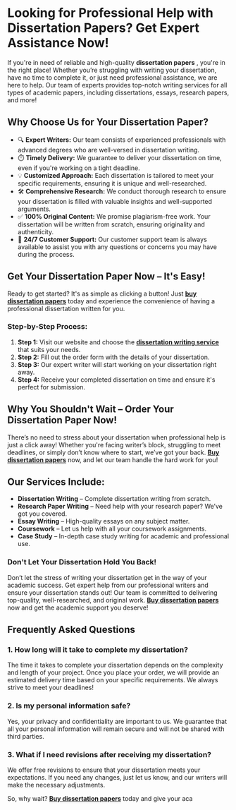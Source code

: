 # Looking for Professional Help with Dissertation Papers? Get Expert Assistance Now!

If you're in need of reliable and high-quality **dissertation papers** , you're in the right place! Whether you’re struggling with writing your dissertation, have no time to complete it, or just need professional assistance, we are here to help. Our team of experts provides top-notch writing services for all types of academic papers, including dissertations, essays, research papers, and more!

## Why Choose Us for Your Dissertation Paper?

- 🔍 **Expert Writers:** Our team consists of experienced professionals with advanced degrees who are well-versed in dissertation writing.
- ⏱️ **Timely Delivery:** We guarantee to deliver your dissertation on time, even if you're working on a tight deadline.
- 💡 **Customized Approach:** Each dissertation is tailored to meet your specific requirements, ensuring it is unique and well-researched.
- 🛠️ **Comprehensive Research:** We conduct thorough research to ensure your dissertation is filled with valuable insights and well-supported arguments.
- ✅ **100% Original Content:** We promise plagiarism-free work. Your dissertation will be written from scratch, ensuring originality and authenticity.
- 💬 **24/7 Customer Support:** Our customer support team is always available to assist you with any questions or concerns you may have during the process.

## Get Your Dissertation Paper Now – It's Easy!

Ready to get started? It's as simple as clicking a button! Just [**buy dissertation papers**](https://tinyurl.com/topessay?keyword=buy+dissertation+papers) today and experience the convenience of having a professional dissertation written for you.

### Step-by-Step Process:

1. **Step 1:** Visit our website and choose the [**dissertation writing service**](https://tinyurl.com/topessay?keyword=buy+dissertation+papers) that suits your needs.
2. **Step 2:** Fill out the order form with the details of your dissertation.
3. **Step 3:** Our expert writer will start working on your dissertation right away.
4. **Step 4:** Receive your completed dissertation on time and ensure it's perfect for submission.

## Why You Shouldn't Wait – Order Your Dissertation Paper Now!

There’s no need to stress about your dissertation when professional help is just a click away! Whether you're facing writer’s block, struggling to meet deadlines, or simply don’t know where to start, we’ve got your back. [**Buy dissertation papers**](https://tinyurl.com/topessay?keyword=buy+dissertation+papers) now, and let our team handle the hard work for you!

## Our Services Include:

- **Dissertation Writing** – Complete dissertation writing from scratch.
- **Research Paper Writing** – Need help with your research paper? We’ve got you covered.
- **Essay Writing** – High-quality essays on any subject matter.
- **Coursework** – Let us help with all your coursework assignments.
- **Case Study** – In-depth case study writing for academic and professional use.

### Don't Let Your Dissertation Hold You Back!

Don’t let the stress of writing your dissertation get in the way of your academic success. Get expert help from our professional writers and ensure your dissertation stands out! Our team is committed to delivering top-quality, well-researched, and original work. [**Buy dissertation papers**](https://tinyurl.com/topessay?keyword=buy+dissertation+papers) now and get the academic support you deserve!

## Frequently Asked Questions

### 1. How long will it take to complete my dissertation?

The time it takes to complete your dissertation depends on the complexity and length of your project. Once you place your order, we will provide an estimated delivery time based on your specific requirements. We always strive to meet your deadlines!

### 2. Is my personal information safe?

Yes, your privacy and confidentiality are important to us. We guarantee that all your personal information will remain secure and will not be shared with third parties.

### 3. What if I need revisions after receiving my dissertation?

We offer free revisions to ensure that your dissertation meets your expectations. If you need any changes, just let us know, and our writers will make the necessary adjustments.

So, why wait? [**Buy dissertation papers**](https://tinyurl.com/topessay?keyword=buy+dissertation+papers) today and give your aca
